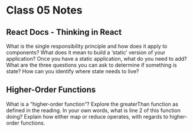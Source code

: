 # Class 05 Notes

## React Docs - Thinking in React

What is the single responsibility principle and how does it apply to components?
What does it mean to build a ‘static’ version of your application?
Once you have a static application, what do you need to add?
What are the three questions you can ask to determine if something is state?
How can you identify where state needs to live?

## Higher-Order Functions

What is a “higher-order function”?
Explore the greaterThan function as defined in the reading. In your own words, what is line 2 of this function doing?
Explain how either map or reduce operates, with regards to higher-order functions.

